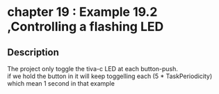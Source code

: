 # chapter 19 : **Example 19.2 ,Controlling a flashing LED**
<h2>Description </h2>
The project only toggle the tiva-c LED at each button-push.<br>
if we hold the button in it will keep toggelling each (5 * TaskPeriodicity) which mean 1 second in that example
